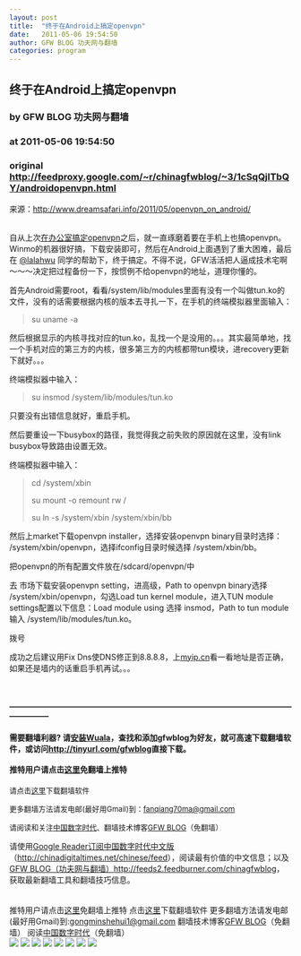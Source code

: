 ```yaml
---
layout: post
title:  "终于在Android上搞定openvpn"
date:   2011-05-06 19:54:50
author: GFW BLOG 功夫网与翻墙
categories: program
---
```


## 终于在Android上搞定openvpn
### by GFW BLOG 功夫网与翻墙
### at 2011-05-06 19:54:50
### original <http://feedproxy.google.com/~r/chinagfwblog/~3/1cSqQjITbQY/androidopenvpn.html>

来源：<a href="http://www.dreamsafari.info/2011/05/openvpn_on_android/">http://www.dreamsafari.info/2011/05/openvpn_on_android/</a><br><br><p>自从上次<a href="http://www.dreamsafari.info/2011/04/openvpn_ntlm/">在办公室搞定openvpn</a>之后，就一直琢磨着要在手机上也搞openvpn。Winmo的机器很好搞，下载安装即可，然后在Android上面遇到了重大困难，最后在 <a href="http://twitter.com/lalahwu">@lalahwu</a> 同学的帮助下，终于搞定。不得不说，GFW活活把人逼成技术宅啊～～～决定把过程备份一下，按惯例不给openvpn的地址，道理你懂的。</p> <p>首先Android需要root，看看/system/lib/modules里面有没有一个叫做tun.ko的文件，没有的话需要根据内核的版本去寻扎一下，在手机的终端模拟器里面输入：</p><blockquote><p>su uname -a</p></blockquote><p>然后根据显示的内核寻找对应的tun.ko，乱找一个是没用的。。。其实最简单地，找一个手机对应的第三方的内核，很多第三方的内核都带tun模块，进recovery更新下就好。。。</p> <p>终端模拟器中输入：</p><blockquote><p>su insmod /system/lib/modules/tun.ko</p></blockquote><p>只要没有出错信息就好，重启手机。</p><p>然后要重设一下busybox的路径，我觉得我之前失败的原因就在这里，没有link busybox导致路由设置无效。</p><p>终端模拟器中输入：</p><blockquote><p>cd /system/xbin</p> <p>su mount -o remount rw /</p><p>su ln -s /system/xbin /system/xbin/bb</p></blockquote><p>然后上market下载openvpn installer，选择安装openvpn binary目录时选择： /system/xbin/openvpn，选择ifconfig目录时候选择 /system/xbin/bb。</p><p>把openvpn的所有配置文件放在/sdcard/openvpn/中</p> <p>去 市场下载安装openvpn setting，进高级，Path to openvpn binary选择 /system/xbin/openvpn，勾选Load tun kernel module，进入TUN module settings配置以下信息：Load module using 选择 insmod，Path to tun module 输入 /system/lib/modules/tun.ko。</p><p>拨号</p><p>成功之后建议用Fix Dns使DNS修正到8.8.8.8，上<a href="http://myip.cn">myip.cn</a>看一看地址是否正确，如果还是墙内的话重启手机再试。。。</p><br><h4>―――――――――――――――――――――――――――――――――――――――――</h4><h4>需要翻墙利器? 请<a href="http://www.chinagfw.org/2011/04/wuala_18.html?utm_source=feedburner&amp;utm_medium=feed&amp;utm_campaign=Feed%3A+chinagfwblog+%28GFW+Blog%EF%BC%88%E5%8A%9F%E5%A4%AB%E7%BD%91%E4%B8%8E%E7%BF%BB%E5%A2%99%EF%BC%89%29">安装Wuala</a>，查找和添加gfwblog为好友，就可高速下载翻墙软件，或访问<a href="http://tinyurl.com/gfwblog"><b>http://tinyurl.com/gfwblog</b></a>直接下载。<br> <br>推特用户请点击<a href="http://qinzhigang.in/login.php">这里</a>免翻墙上推特</h4><p><font size="2">请点击<a href="https://sesawe.net/-Tools-zh-.html">这里</a>下载翻墙软件 <br></font></p><p><font size="2">更多翻墙方法请发电邮(最好用Gmail)到：<a href="mailto:fanqiang70ma@gmail.com">fanqiang70ma@gmail.com</a> <br> </font></p><p><font size="2">请阅读和关注<a href="https://www.google.com/profiles/112915952962578336480">中国数字时代</a>、</font><small><font size="2">翻墙技术博客<a href="https://www.google.com/profiles/chinagfwblog">GFW BLOG</a>（免翻墙） <br> </font></small></p>请使用<a href="https://www.google.com/reader/view/">Google Reader</a><a href="https://www.google.com/reader/view/feed/http://chinadigitaltimes.net/chinese/feed">订阅中国数字时代中文版</a>（<a href="http://chinadigitaltimes.net/chinese/feed">http://chinadigitaltimes.net/chinese/feed</a>），阅读最有价值的中文信息；以及<a href="https://www.google.com/reader/view/feed/http://feeds2.feedburner.com/chinagfwblog">GFW BLOG（功夫网与翻墙）</a><a href="http://feeds2.feedburner.com/chinagfwblog">http://feeds2.feedburner.com/chinagfwblog</a>，获取最新翻墙工具和翻墙技巧信息。<br> <br> <br> <div>推特用户请点击<a href="http://edu20.in/login.php">这里</a>免翻墙上推特
点击<a href="http://fanqiangsesawe.info">这里</a>下载翻墙软件
更多翻墙方法请发电邮(最好用Gmail)到:gongminshehui1@gmail.com
翻墙技术博客<a href="https://www.google.com/profiles/chinagfwblog">GFW BLOG</a>（免翻墙） 
阅读<a href="http://www.google.com/profiles/112915952962578336480#">中国数字时代</a>（免翻墙）<img width="1" height="1" src="https://blogger.googleusercontent.com/tracker/5500297126185736776-4999681586590413540?l=www.chinagfw.org" alt=""></div><div>
<a href="http://feeds.feedburner.com/~ff/chinagfwblog?a=1cSqQjITbQY:9HxMQ9RTH9E:yIl2AUoC8zA"><img src="http://feeds.feedburner.com/~ff/chinagfwblog?d=yIl2AUoC8zA" border="0"></a> <a href="http://feeds.feedburner.com/~ff/chinagfwblog?a=1cSqQjITbQY:9HxMQ9RTH9E:-BTjWOF_DHI"><img src="http://feeds.feedburner.com/~ff/chinagfwblog?i=1cSqQjITbQY:9HxMQ9RTH9E:-BTjWOF_DHI" border="0"></a> <a href="http://feeds.feedburner.com/~ff/chinagfwblog?a=1cSqQjITbQY:9HxMQ9RTH9E:F7zBnMyn0Lo"><img src="http://feeds.feedburner.com/~ff/chinagfwblog?i=1cSqQjITbQY:9HxMQ9RTH9E:F7zBnMyn0Lo" border="0"></a> <a href="http://feeds.feedburner.com/~ff/chinagfwblog?a=1cSqQjITbQY:9HxMQ9RTH9E:V_sGLiPBpWU"><img src="http://feeds.feedburner.com/~ff/chinagfwblog?i=1cSqQjITbQY:9HxMQ9RTH9E:V_sGLiPBpWU" border="0"></a> <a href="http://feeds.feedburner.com/~ff/chinagfwblog?a=1cSqQjITbQY:9HxMQ9RTH9E:qj6IDK7rITs"><img src="http://feeds.feedburner.com/~ff/chinagfwblog?d=qj6IDK7rITs" border="0"></a> <a href="http://feeds.feedburner.com/~ff/chinagfwblog?a=1cSqQjITbQY:9HxMQ9RTH9E:l6gmwiTKsz0"><img src="http://feeds.feedburner.com/~ff/chinagfwblog?d=l6gmwiTKsz0" border="0"></a> <a href="http://feeds.feedburner.com/~ff/chinagfwblog?a=1cSqQjITbQY:9HxMQ9RTH9E:gIN9vFwOqvQ"><img src="http://feeds.feedburner.com/~ff/chinagfwblog?i=1cSqQjITbQY:9HxMQ9RTH9E:gIN9vFwOqvQ" border="0"></a> <a href="http://feeds.feedburner.com/~ff/chinagfwblog?a=1cSqQjITbQY:9HxMQ9RTH9E:TzevzKxY174"><img src="http://feeds.feedburner.com/~ff/chinagfwblog?d=TzevzKxY174" border="0"></a>
</div><img src="http://feeds.feedburner.com/~r/chinagfwblog/~4/1cSqQjITbQY" height="1" width="1">